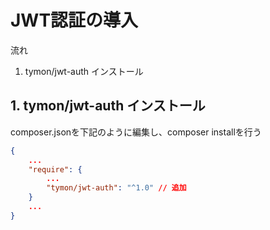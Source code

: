 # JWT認証の導入

流れ
1. tymon/jwt-auth インストール

## 1. tymon/jwt-auth インストール

composer.jsonを下記のように編集し、composer installを行う

```json
{
    ...
    "require": {
        ...
        "tymon/jwt-auth": "^1.0" // 追加
    }
    ...
}
```

## 
